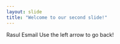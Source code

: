 ```yaml
---
layout: slide
title: "Welcome to our second slide!"
---
```

Rasul Esmail
Use the left arrow to go back!
